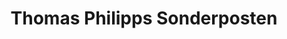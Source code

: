 ---
title: "Thomas Philipps Sonderposten"
url: /wuppertal/thomas-philipps-sonderposten/
shop: Kramladen
---